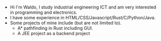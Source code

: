 - Hi I'm Waldo, I study industrial engineering ICT and am very interested in programming and electronics.
- I have some experience in HTML/CSS/Javascript/Rust/C/Python/Java. 
- Some projects of mine include (but are not limited to). 
    - A* pathfinding in Rust including GUI.
    - A JEE project as a backend project
 